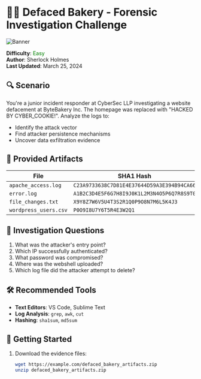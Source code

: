 # 🕵️‍♂️ Defaced Bakery - Forensic Investigation Challenge

![Banner](https://github.com/hackthebox/public-templates/blob/master/assets/banner.png?raw=true)

**Difficulty**: <span style="color:green">Easy</span>  
**Author**: Sherlock Holmes  
**Last Updated**: March 25, 2024  

## 🔍 Scenario

You're a junior incident responder at CyberSec LLP investigating a website defacement at ByteBakery Inc. The homepage was replaced with "HACKED BY CYBER_COOKIE!". Analyze the logs to:

- Identify the attack vector
- Find attacker persistence mechanisms
- Uncover data exfiltration evidence

## 📁 Provided Artifacts

| File | SHA1 Hash |
|------|-----------|
| `apache_access.log` | `C23A9733638C7D81E4E37644D59A3E394B94CA66` |
| `error.log` | `A1B2C3D4E5F6G7H8I9J0K1L2M3N4O5P6Q7R8S9T0` |
| `file_changes.txt` | `X9Y8Z7W6V5U4T3S2R1Q0P9O8N7M6L5K4J3` |
| `wordpress_users.csv` | `P0O9I8U7Y6T5R4E3W2Q1` |

## 🎯 Investigation Questions

1. What was the attacker's entry point?
2. Which IP successfully authenticated?
3. What password was compromised?
4. Where was the webshell uploaded?
5. Which log file did the attacker attempt to delete?

## 🛠️ Recommended Tools

- **Text Editors**: VS Code, Sublime Text
- **Log Analysis**: `grep`, `awk`, `cut`
- **Hashing**: `sha1sum`, `md5sum`

## 🚀 Getting Started

1. Download the evidence files:
   ```bash
   wget https://example.com/defaced_bakery_artifacts.zip
   unzip defaced_bakery_artifacts.zip
